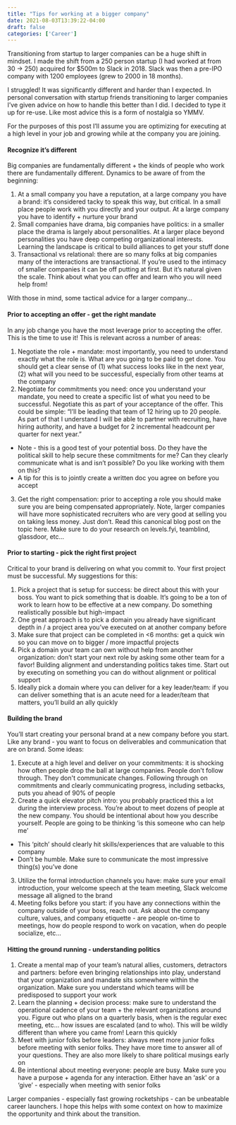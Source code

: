 ```yaml
---
title: "Tips for working at a bigger company"
date: 2021-08-03T13:39:22-04:00
draft: false
categories: ['Career']
---
```


Transitioning from startup to larger companies can be a huge shift in mindset. I made the shift from a 250 person startup (I had worked at from 30 → 250) acquired for $500m to Slack in 2018. Slack was then a pre-IPO company with 1200 employees (grew to 2000 in 18 months).

I struggled! It was significantly different and harder than I expected. In personal conversation with startup friends transitioning to larger companies I’ve given advice on how to handle this better than I did. I decided to type it up for re-use. Like most advice this is a form of nostalgia so YMMV. 

For the purposes of this post I’ll assume you are optimizing for executing at a high level in your job and growing while at the company you are joining. 

#### Recognize it’s different

Big companies are fundamentally different + the kinds of people who work there are fundamentally different. Dynamics to be aware of from the beginning:
1. At a small company you have a reputation, at a large company you have a brand: it’s considered tacky to speak this way, but critical. In a small place people work with you directly and your output. At a large company you have to identify + nurture your brand
2. Small companies have drama, big companies have politics: in a smaller place the drama is largely about personalities. At a larger place beyond personalities you have deep competing organizational interests. Learning the landscape is critical to build alliances to get your stuff done
3. Transactional vs relational: there are so many folks at big companies many of the interactions are transactional. If you’re used to the intimacy of smaller companies it can be off putting at first. But it’s natural given the scale. Think about what you can offer and learn who you will need help from!

With those in mind, some tactical advice for a larger company...

#### Prior to accepting an offer - get the right mandate
In any job change you have the most leverage prior to accepting the offer. This is the time to use it! This is relevant across a number of areas:
1. Negotiate the role + mandate: most importantly, you need to understand exactly what the role is. What are you going to be paid to get done. You should get a clear sense of (1) what success looks like in the next year, (2) what will you need to be successful, especially from other teams at the company
2. Negotiate for commitments you need: once you understand your mandate, you need to create a specific list of what you need to be successful. Negotiate this as part of your acceptance of the offer. This could be simple: “I’ll be leading that team of 12 hiring up to 20 people. As part of that I understand I will be able to partner with recruiting, have hiring authority, and have a budget for 2 incremental headcount per quarter for next year.”
* Note - this is a good test of your potential boss. Do they have the political skill to help secure these commitments for me? Can they clearly communicate what is and isn’t possible? Do you like working with them on this?
* A tip for this is to jointly create a written doc you agree on before you accept
3. Get the right compensation: prior to accepting a role you should make sure you are being compensated appropriately. Note, larger companies will have more sophisticated recruiters who are very good at selling you on taking less money. Just don’t. Read this canonical blog post on the topic here. Make sure to do your research on levels.fyi, teamblind, glassdoor, etc...

#### Prior to starting - pick the right first project
Critical to your brand is delivering on what you commit to. Your first project must be successful. My suggestions for this:
1. Pick a project that is setup for success: be direct about this with your boss. You want to pick something that is doable. It’s going to be a ton of work to learn how to be effective at a new company. Do something realistically possible but high-impact
2. One great approach is to pick a domain you already have significant depth in / a project area you’ve executed on at another company before
3. Make sure that project can be completed in <6 months: get a quick win so you can move on to bigger / more impactful projects
4. Pick a domain your team can own without help from another organization: don’t start your next role by asking some other team for a favor! Building alignment and understanding politics takes time. Start out by executing on something you can do without alignment or political support
5. Ideally pick a domain where you can deliver for a key leader/team: if you can deliver something that is an acute need for a leader/team that matters, you’ll build an ally quickly

#### Building the brand
You’ll start creating your personal brand at a new company before you start. Like any brand - you want to focus on deliverables and communication that are on brand. Some ideas:
1. Execute at a high level and deliver on your commitments: it is shocking how often people drop the ball at large companies. People don't follow through. They don't communicate changes. Following through on commitments and clearly communicating progress, including setbacks, puts you ahead of 90% of people
2. Create a quick elevator pitch intro: you probably practiced this a lot during the interview process. You’re about to meet dozens of people at the new company. You should be intentional about how you describe yourself. People are going to be thinking ‘is this someone who can help me’
* This ‘pitch’ should clearly hit skills/experiences that are valuable to this company
* Don’t be humble. Make sure to communicate the most impressive thing(s) you’ve done
3. Utilize the formal introduction channels you have: make sure your email introduction, your welcome speech at the team meeting, Slack welcome message all aligned to the brand
4. Meeting folks before you start: if you have any connections within the company outside of your boss, reach out. Ask about the company culture, values, and company etiquette - are people on-time to meetings, how do people respond to work on vacation, when do people socialize, etc...

#### Hitting the ground running - understanding politics
1. Create a mental map of your team’s natural allies, customers, detractors and partners: before even bringing relationships into play, understand that your organization and mandate sits somewhere within the organization. Make sure you understand which teams will be predisposed to support your work
2. Learn the planning + decision process: make sure to understand the operational cadence of your team + the relevant organizations around you. Figure out who plans on a quarterly basis, when is the regular exec meeting, etc… how issues are escalated (and to who). This will be wildly different than where you came from! Learn this quickly
3. Meet with junior folks before leaders: always meet more junior folks before meeting with senior folks. They have more time to answer all of your questions. They are also more likely to share political musings early on
4. Be intentional about meeting everyone: people are busy. Make sure you have a purpose + agenda for any interaction. Either have an ‘ask’ or a ‘give’ - especially when meeting with senior folks

Larger companies - especially fast growing rocketships - can be unbeatable career launchers. I hope this helps with some context on how to maximize the opportunity and think about the transition. 